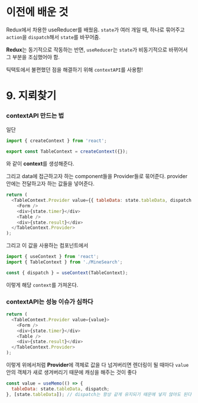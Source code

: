 # 이전에 배운 것

Redux에서 차용한 useReducer를 배웠음.
`state`가 여러 개일 때, 하나로 묶어주고 `action`을 `dispatch`해서 `state`를 바꾸어줌.

**Redux**는 동기적으로 작동하는 반면, `useReducer`는 `state`가 비동기적으로 바뀌어서 그 부분을 조심했어야 함.

틱택토에서 불편했던 점을 해결하기 위해 `contextAPI`를 사용함!

# 9. 지뢰찾기

### contextAPI 만드는 법

일단

```javascript
import { createContext } from 'react';

export const TableContext = createContext({});
```

와 같이 **context**를 생성해준다.

그리고 data에 접근하고자 하는 component들을 Provider들로 묶어준다.
provider 안에는 전달하고자 하는 값들을 넣어준다.

```javascript
return (
  <TableContext.Provider value={{ tableData: state.tableData, dispatch }}>
    <Form />
    <div>{state.timer}</div>
    <Table />
    <div>{state.result}</div>
  </TableContext.Provider>
);
```

그리고 이 값을 사용하는 컴포넌트에서

```javascript
import { useContext } from 'react';
import { TableContext } from './MineSearch';

const { dispatch } = useContext(TableContext);
```

이렇게 해당 `context`를 가져온다.

### contextAPI는 성능 이슈가 심하다

```javascript
return (
  <TableContext.Provider value={value}>
    <Form />
    <div>{state.timer}</div>
    <Table />
    <div>{state.result}</div>
  </TableContext.Provider>
);
```

이렇게 위에서처럼 **Provider**에 객체로 값을 다 넘겨버리면 렌더링이 될 때마다 `value`안의 객체가 새로 생겨버리기 때문에
캐싱을 해주는 것이 좋다

```javascript
const value = useMemo(() => {
  tableData: state.tableData, dispatch;
}, [state.tableData]); // dispatch는 항상 같게 유지되기 때문에 넣지 않아도 된다
```

